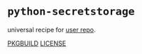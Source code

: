 # `python-secretstorage`

universal recipe for [user repo](../themartiancompany/ur).

[PKGBUILD](PKGBUILD)
[LICENSE](COPYING)
